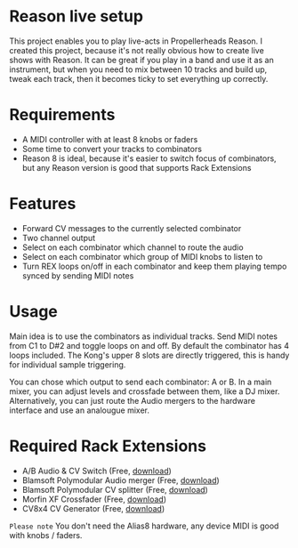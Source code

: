 # Reason live setup
This project enables you to play live-acts in Propellerheads Reason. I created this project, because it's not really obvious how to create live shows with Reason. It can be great if you play in a band and use it as an instrument, but when you need to mix between 10 tracks and build up, tweak each track, then it becomes ticky to set everything up correctly.

# Requirements
 * A MIDI controller with at least 8 knobs or faders
 * Some time to convert your tracks to combinators
 * Reason 8 is ideal, because it's easier to switch focus of combinators, but any Reason version is good that supports Rack Extensions

# Features
 * Forward CV messages to the currently selected combinator
 * Two channel output
 * Select on each combinator which channel to route the audio
 * Select on each combinator which group of MIDI knobs to listen to
 * Turn REX loops on/off in each combinator and keep them playing tempo synced by sending MIDI notes

# Usage
Main idea is to use the combinators as individual tracks. Send MIDI notes from C1 to D#2 and toggle loops on and off. By default the combinator has 4 loops included. The Kong's upper 8 slots are directly triggered, this is handy for individual sample triggering.

You can chose which output to send each combinator: A or B. In a main mixer, you can adjust levels and crossfade between them, like a DJ mixer. Alternatively, you can just route the Audio mergers to the hardware interface and use an analougue mixer.

# Required Rack Extensions
 * A/B Audio & CV Switch (Free, [download](https://shop.propellerheads.se/product/ab-audio-cv-switch/))
 * Blamsoft Polymodular Audio merger (Free, [download](https://shop.propellerheads.se/product/polymodular-audio-merger/))
 * Blamsoft Polymodular CV splitter (Free, [download](https://shop.propellerheads.se/product/polymodular-cv-splitter/))
 * Morfin XF Crossfader (Free, [download](https://shop.propellerheads.se/product/morfin-xf-crossfader/))
 * CV8x4 CV Generator (Free, [download](https://shop.propellerheads.se/product/cv8x4-cv-generator/))

`Please note` You don't need the Alias8 hardware, any device MIDI is good with knobs / faders.
